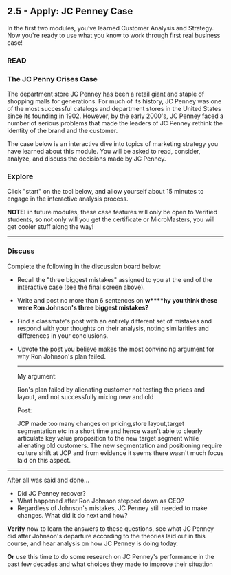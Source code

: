 ## 2.5 - Apply: JC Penney Case

In the first two modules, you’ve learned Customer Analysis and Strategy. Now you're ready to use what you know to work through first real business case!

### READ

### **The JC Penny Crises Case**

The department store JC Penney has been a retail giant and staple of shopping malls for generations. For much of its history, JC Penney was one of the most successful catalogs and department stores in the United States since its founding in 1902. However, by the early 2000's, JC Penney faced a number of serious problems that made the leaders of JC Penney rethink the identity of the brand and the customer. 

The case below is an interactive dive into topics of marketing strategy you have learned about this module. You will be asked to read, consider, analyze, and discuss the decisions made by JC Penney. 

### Explore

Click "start" on the tool below, and allow yourself about 15 minutes to engage in the interactive analysis process.

**NOTE:** in future modules, these case features will only be open to Verified students, so not only will you get the certificate or MicroMasters, you will get cooler stuff along the way!

----------------

### Discuss

Complete the following in the discussion board below:

- Recall the "three biggest mistakes" assigned to you at the end of the interactive case (see the final screen above).

- Write and post no more than 6 sentences on **w****hy you think these were Ron Johnson's three biggest mistakes?**

- Find a classmate's post with an entirely different set of mistakes and respond with your thoughts on their analysis, noting similarities and differences in your conclusions.

- Upvote the post you believe makes the most convincing argument for why Ron Johnson's plan failed.

  -----------------

  My  argument:

  Ron's plan failed by alienating customer not testing the prices and layout, and not successfully mixing new and old

  Post:

  JCP made too many changes on pricing,store layout,target segmentation etc in a short time and hence wasn't able to clearly articulate key value proposition to the new target segment while alienating old customers. The new segmentation and positioning require culture shift at JCP and from evidence it seems there wasn't much focus laid on this aspect.

-------------

After all was said and done...

- Did JC Penney recover?
- What happened after Ron Johnson stepped down as CEO?
- Regardless of Johnson's mistakes, JC Penney still needed to make changes. What did it do next and how?

**Verify** now to learn the answers to these questions, see what JC Penney did after Johnson's departure according to the theories laid out in this course, and hear analysis on how JC Penney is doing today.

**Or** use this time to do some research on JC Penney's performance in the past few decades and what choices they made to improve their situation

